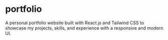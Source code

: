 # portfolio
A personal portfolio website built with React.js and Tailwind CSS to showcase my projects, skills, and experience with a responsive and modern UI.
